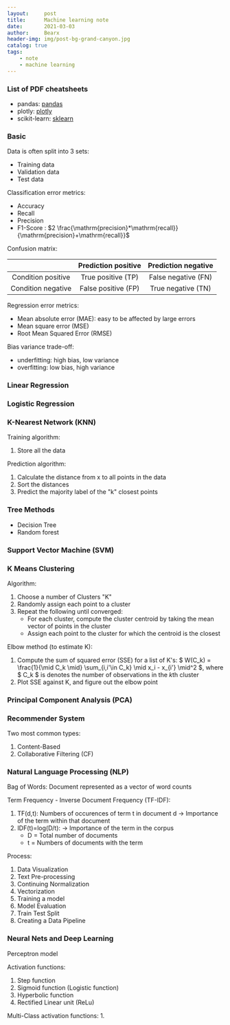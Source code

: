 ```yaml
---
layout:     post
title:      Machine learning note
date:       2021-03-03
author:     Bearx
header-img: img/post-bg-grand-canyon.jpg
catalog: true
tags:
    - note
    - machine learning
---
```


### List of PDF cheatsheets

* pandas: [pandas](../img/cheatsheet/cheat%20sheet%20pandas.pdf)
* plotly: [plotly](../img/cheatsheet/cheat%20sheet%20plotly.pdf)
* scikit-learn: [sklearn](../img/cheatsheet/cheat%20sheet%20scikit-learn.pdf)

### Basic

Data is often split into 3 sets:

* Training data
* Validation data
* Test data

Classification error metrics:

* Accuracy
* Recall
* Precision
* F1-Score : $2 \frac{\mathrm{precision}*\mathrm{recall}}{\mathrm{precision}+\mathrm{recall}}$

Confusion matrix:

|                    | Prediction positive | Prediction negative |
|:------------------:|:-------------------:|:-------------------:|
| Condition positive | True positive (TP)  | False negative (FN) |
| Condition negative | False positive (FP) | True negative (TN)  |

Regression error metrics:

* Mean absolute error (MAE): easy to be affected by large errors
* Mean square error (MSE)
* Root Mean Squared Error (RMSE)

Bias variance trade-off:

* underfitting: high bias, low variance
* overfitting: low bias, high variance

### Linear Regression

### Logistic Regression

### K-Nearest Network (KNN)

Training algorithm:

1. Store all the data

Prediction algorithm:

1. Calculate the distance from x to all points in the data
2. Sort the distances
3. Predict the majority label of the "k" closest points

### Tree Methods

* Decision Tree
* Random forest

### Support Vector Machine (SVM)

### K Means Clustering

Algorithm:

1. Choose a number of Clusters "K"
2. Randomly assign each point to a cluster
3. Repeat the following until converged:
    * For each cluster, compute the cluster centroid by taking the mean vector of points in the cluster
    * Assign each point to the cluster for which the centroid is the closest

Elbow method (to estimate K):

1. Compute the sum of squared error (SSE) for a list of K's: $ W(C_k) = \frac{1}{\mid C_k \mid} \sum_{i,i'\in C_k} \mid x_i - x_{i'} \mid^2 $, where $ C_k $ is denotes the number of observations in the *k*th cluster
2. Plot SSE against K, and figure out the elbow point

### Principal Component Analysis (PCA)

### Recommender System

Two most common types:
1. Content-Based
2. Collaborative Filtering (CF)

### Natural Language Processing (NLP)

Bag of Words: Document represented as a vector of word counts

Term Frequency - Inverse Document Frequency (TF-IDF): 
1. TF(d,t): Numbers of occurences of term t in document d -> Importance of the term within that document
2. IDF(t)=log(D/t): -> Importance of the term in the corpus
    - D = Total number of documents
    - t = Numbers of documents with the term

Process:
1. Data Visualization
2. Text Pre-processing
3. Continuing Normalization
4. Vectorization
5. Training a model
6. Model Evaluation
7. Train Test Split
8. Creating a Data Pipeline

### Neural Nets and Deep Learning

Perceptron model

Activation functions:
1. Step function
2. Sigmoid function (Logistic function)
3. Hyperbolic function
4. Rectified Linear unit (ReLu)

Multi-Class activation functions:
1. 
